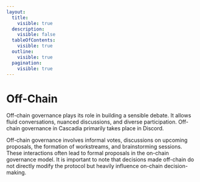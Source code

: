 ```yaml
---
layout:
  title:
    visible: true
  description:
    visible: false
  tableOfContents:
    visible: true
  outline:
    visible: true
  pagination:
    visible: true
---
```


# Off-Chain

Off-chain governance plays its role in building a sensible debate. It allows fluid conversations, nuanced discussions, and diverse participation. Off-chain governance in Cascadia primarily takes place in Discord.

Off-chain governance involves informal votes, discussions on upcoming proposals, the formation of workstreams, and brainstorming sessions. These interactions often lead to formal proposals in the on-chain governance model. It is important to note that decisions made off-chain do not directly modify the protocol but heavily influence on-chain decision-making.
